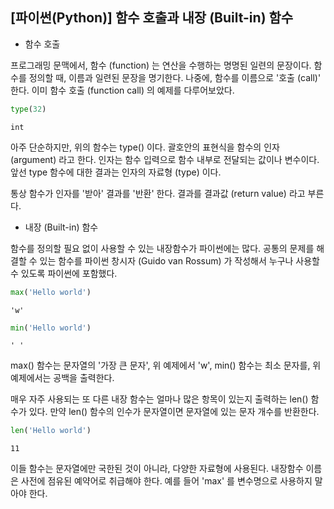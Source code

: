 ## [파이썬(Python)] 함수 호출과 내장 (Built-in) 함수

* 함수 호출

프로그래밍 문맥에서, 함수 (function) 는 연산을 수행하는 명명된 일련의 문장이다. 함수를 정의할 때, 이름과 일련된 문장을 명기한다. 나중에, 함수를 이름으로 '호출 (call)' 한다. 이미 함수 호출 (function call) 의 예제를 다루어보았다.


```python
type(32)
```




    int



아주 단순하지만, 위의 함수는 type() 이다. 괄호안의 표현식을 함수의 인자 (argument) 라고 한다. 인자는 함수 입력으로 함수 내부로 전달되는 값이나 변수이다. 앞선 type 함수에 대한 결과는 인자의 자료형 (type) 이다.

통상 함수가 인자를 '받아' 결과를 '반환' 한다. 결과를 결과값 (return value) 라고 부른다.

* 내장 (Built-in) 함수

함수를 정의할 필요 없이 사용할 수 있는 내장함수가 파이썬에는 많다. 공통의 문제를 해결할 수 있는 함수를 파이썬 창시자 (Guido van Rossum) 가 작성해서 누구나 사용할 수 있도록 파이썬에 포함했다.


```python
max('Hello world')
```




    'w'




```python
min('Hello world')
```




    ' '



max() 함수는 문자열의 '가장 큰 문자', 위 예제에서 'w', min() 함수는 최소 문자를, 위 예제에서는 공백을 출력한다.

매우 자주 사용되는 또 다른 내장 함수는 얼마나 많은 항목이 있는지 출력하는 len() 함수가 있다. 만약 len() 함수의 인수가 문자열이면 문자열에 있는 문자 개수를 반환한다.


```python
len('Hello world')
```




    11



이들 함수는 문자열에만 국한된 것이 아니라, 다양한 자료형에 사용된다. 내장함수 이름은 사전에 점유된 예약어로 취급해야 한다. 예를 들어 'max' 를 변수명으로 사용하지 말아야 한다.
